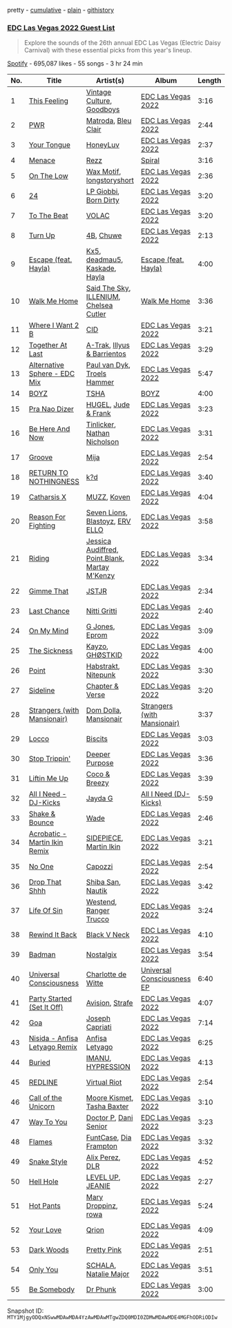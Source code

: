 pretty - [cumulative](/playlists/cumulative/37i9dQZF1DX3FNkD0kDpDV.md) - [plain](/playlists/plain/37i9dQZF1DX3FNkD0kDpDV) - [githistory](https://github.githistory.xyz/mackorone/spotify-playlist-archive/blob/main/playlists/plain/37i9dQZF1DX3FNkD0kDpDV)

### [EDC Las Vegas 2022 Guest List](https://open.spotify.com/playlist/37i9dQZF1DX3FNkD0kDpDV)

> Explore the sounds of the 26th annual EDC Las Vegas \(Electric Daisy Carnival\) with these essential picks from this year's lineup.

[Spotify](https://open.spotify.com/user/spotify) - 695,087 likes - 55 songs - 3 hr 24 min

| No. | Title | Artist(s) | Album | Length |
|---|---|---|---|---|
| 1 | [This Feeling](https://open.spotify.com/track/01c5BKqrUcV9PX6hIbcAr5) | [Vintage Culture](https://open.spotify.com/artist/28uJnu5EsrGml2tBd7y8ts), [Goodboys](https://open.spotify.com/artist/2nm38smINjms1LtczR0Cei) | [EDC Las Vegas 2022](https://open.spotify.com/album/22gZTr2ZQuaG5Ae73sJXau) | 3:16 |
| 2 | [PWR](https://open.spotify.com/track/3xkXmJ5wVC8hyC0dQpXNn1) | [Matroda](https://open.spotify.com/artist/45lcbTsX07JWzmTIjcdyBz), [Bleu Clair](https://open.spotify.com/artist/7kA4sEagpoNK91I7wr9tYr) | [EDC Las Vegas 2022](https://open.spotify.com/album/22gZTr2ZQuaG5Ae73sJXau) | 2:44 |
| 3 | [Your Tongue](https://open.spotify.com/track/2kesDKaApW5bbTaz9XXgFn) | [HoneyLuv](https://open.spotify.com/artist/1sl3gVNz3Nxd4poA8f76sl) | [EDC Las Vegas 2022](https://open.spotify.com/album/22gZTr2ZQuaG5Ae73sJXau) | 2:37 |
| 4 | [Menace](https://open.spotify.com/track/0sBAwzKnPSSi74NMbn9WKI) | [Rezz](https://open.spotify.com/artist/4aKdmOXdUKX07HVd3sGgzw) | [Spiral](https://open.spotify.com/album/4UgTdPzJTP0HZYlsEjZ1Co) | 3:16 |
| 5 | [On The Low](https://open.spotify.com/track/5C1aIvyvaTl4dMblgSE0WA) | [Wax Motif](https://open.spotify.com/artist/7zm3aSdmGiOkTt0aZFSO8R), [longstoryshort](https://open.spotify.com/artist/1ExbGBgD1r1eRfFlVyAWWl) | [EDC Las Vegas 2022](https://open.spotify.com/album/22gZTr2ZQuaG5Ae73sJXau) | 2:36 |
| 6 | [24](https://open.spotify.com/track/070ypG9kfYq1PpUISBESBw) | [LP Giobbi](https://open.spotify.com/artist/3oKnyRhYWzNsTiss5n4Z1J), [Born Dirty](https://open.spotify.com/artist/0qM78DOdgnNPpq2CpTNgU5) | [EDC Las Vegas 2022](https://open.spotify.com/album/22gZTr2ZQuaG5Ae73sJXau) | 3:20 |
| 7 | [To The Beat](https://open.spotify.com/track/4UeuPLtpS28LehpwuEJpf4) | [VOLAC](https://open.spotify.com/artist/4Nl6PVYLwbCFfr3UqQlFtE) | [EDC Las Vegas 2022](https://open.spotify.com/album/22gZTr2ZQuaG5Ae73sJXau) | 3:20 |
| 8 | [Turn Up](https://open.spotify.com/track/0MnzKivqKCbX62EhtbPFJj) | [4B](https://open.spotify.com/artist/0LIl9fjMPEZp8UDiL8Yuo4), [Chuwe](https://open.spotify.com/artist/7rJzxhgAkMeLK3jKJ8qKhn) | [EDC Las Vegas 2022](https://open.spotify.com/album/22gZTr2ZQuaG5Ae73sJXau) | 2:13 |
| 9 | [Escape \(feat\. Hayla\)](https://open.spotify.com/track/10oKSzRcwbZsog2uq2gb4b) | [Kx5](https://open.spotify.com/artist/2avRYQUWQpIkzJOEkf0MdY), [deadmau5](https://open.spotify.com/artist/2CIMQHirSU0MQqyYHq0eOx), [Kaskade](https://open.spotify.com/artist/6TQj5BFPooTa08A7pk8AQ1), [Hayla](https://open.spotify.com/artist/4yX6mpMyBGf9UfvBB8JJrc) | [Escape \(feat\. Hayla\)](https://open.spotify.com/album/1VvswDkZLX5hUgFW7F79GI) | 4:00 |
| 10 | [Walk Me Home](https://open.spotify.com/track/2qTtA6lgLLwfuYphfT4f8C) | [Said The Sky](https://open.spotify.com/artist/4LZ4De2MoO3lP6QaNCfvcu), [ILLENIUM](https://open.spotify.com/artist/45eNHdiiabvmbp4erw26rg), [Chelsea Cutler](https://open.spotify.com/artist/5JMLG56F1X5mFmWNmS0iAp) | [Walk Me Home](https://open.spotify.com/album/4lTOWYSn48zhJ7KeXEJva3) | 3:36 |
| 11 | [Where I Want 2 B](https://open.spotify.com/track/4vAUiSazY05OhAK8whiC8o) | [CID](https://open.spotify.com/artist/4FCzCS0KEgb0rgySWINItO) | [EDC Las Vegas 2022](https://open.spotify.com/album/22gZTr2ZQuaG5Ae73sJXau) | 3:21 |
| 12 | [Together At Last](https://open.spotify.com/track/0z3LM0EvPbh7VhBbg35Jba) | [A\-Trak](https://open.spotify.com/artist/3TaUSUXn41GixL7zbvrIDt), [Illyus & Barrientos](https://open.spotify.com/artist/6n5ccknvteaKfN4WA2qf3C) | [EDC Las Vegas 2022](https://open.spotify.com/album/22gZTr2ZQuaG5Ae73sJXau) | 3:29 |
| 13 | [Alternative Sphere \- EDC Mix](https://open.spotify.com/track/47SYKOsIp1OlXSJToEMnNB) | [Paul van Dyk](https://open.spotify.com/artist/7wU1naftD3lNq7rNsiDvOR), [Troels Hammer](https://open.spotify.com/artist/6BG79szH5N3AyYLbuEpelR) | [EDC Las Vegas 2022](https://open.spotify.com/album/22gZTr2ZQuaG5Ae73sJXau) | 5:47 |
| 14 | [BOYZ](https://open.spotify.com/track/5UnNCMFboucIF78lnp1jkR) | [TSHA](https://open.spotify.com/artist/2kLa7JZu4Ijdz1Gle2khZh) | [BOYZ](https://open.spotify.com/album/4tLBzhf9266srlw5qj6LnE) | 4:00 |
| 15 | [Pra Nao Dizer](https://open.spotify.com/track/2If9URu4QnSHLwDNnYNwXP) | [HUGEL](https://open.spotify.com/artist/5PlfkPxwCpRRWQJBxCa0By), [Jude & Frank](https://open.spotify.com/artist/7rUJV3QhhZJVRucw5BK09x) | [EDC Las Vegas 2022](https://open.spotify.com/album/22gZTr2ZQuaG5Ae73sJXau) | 3:23 |
| 16 | [Be Here And Now](https://open.spotify.com/track/3pv0BV1b1LWWDazjB887I7) | [Tinlicker](https://open.spotify.com/artist/5EmEZjq8eHEC6qFnT63Lza), [Nathan Nicholson](https://open.spotify.com/artist/4q8SjmBr5X7DUmVvrnNrsd) | [EDC Las Vegas 2022](https://open.spotify.com/album/22gZTr2ZQuaG5Ae73sJXau) | 3:31 |
| 17 | [Groove](https://open.spotify.com/track/2MrtFWfhNyCEwNUdyD5aq8) | [Mija](https://open.spotify.com/artist/1NpKmfDYMhw1KJIIUCsX4O) | [EDC Las Vegas 2022](https://open.spotify.com/album/22gZTr2ZQuaG5Ae73sJXau) | 2:54 |
| 18 | [RETURN TO NOTHINGNESS](https://open.spotify.com/track/6le42wyFT3VngstEv92z02) | [k?d](https://open.spotify.com/artist/714O3xvBNiclo82vxBn8Bf) | [EDC Las Vegas 2022](https://open.spotify.com/album/22gZTr2ZQuaG5Ae73sJXau) | 3:40 |
| 19 | [Catharsis X](https://open.spotify.com/track/1Ev39oBGwrkRsYKmIAsvcK) | [MUZZ](https://open.spotify.com/artist/4UNnRb4LN2hGtbtMfPzMhg), [Koven](https://open.spotify.com/artist/3UCbp6D1lvILlxRJT9LnFa) | [EDC Las Vegas 2022](https://open.spotify.com/album/22gZTr2ZQuaG5Ae73sJXau) | 4:04 |
| 20 | [Reason For Fighting](https://open.spotify.com/track/5b2asMklnhZCS27vezhozk) | [Seven Lions](https://open.spotify.com/artist/6fcTRFpz0yH79qSKfof7lp), [Blastoyz](https://open.spotify.com/artist/6WLP1sraOcF3Gaxp7xBa4p), [ERV ELLO](https://open.spotify.com/artist/6uCQQAHmh8iINfwg98z6zn) | [EDC Las Vegas 2022](https://open.spotify.com/album/22gZTr2ZQuaG5Ae73sJXau) | 3:58 |
| 21 | [Riding](https://open.spotify.com/track/424HKbYf9m7ONqAAVe15ZY) | [Jessica Audiffred](https://open.spotify.com/artist/4odLDriBk6oEZotzLPTSnD), [Point.Blank](https://open.spotify.com/artist/0kceiKJrP7AsW2rUPeAw3v), [Martay M'Kenzy](https://open.spotify.com/artist/0LVK3Io8yAwy9KLL0lyIHb) | [EDC Las Vegas 2022](https://open.spotify.com/album/22gZTr2ZQuaG5Ae73sJXau) | 3:34 |
| 22 | [Gimme That](https://open.spotify.com/track/6aNtnWqxCABzrYcuUOhkXx) | [JSTJR](https://open.spotify.com/artist/5SNvvu3C0tFHMXcih3NdiP) | [EDC Las Vegas 2022](https://open.spotify.com/album/22gZTr2ZQuaG5Ae73sJXau) | 2:34 |
| 23 | [Last Chance](https://open.spotify.com/track/7CAOwmDGWziGUV0z16Bag7) | [Nitti Gritti](https://open.spotify.com/artist/21AUdblPrTRzkvJn8FGrlk) | [EDC Las Vegas 2022](https://open.spotify.com/album/22gZTr2ZQuaG5Ae73sJXau) | 2:40 |
| 24 | [On My Mind](https://open.spotify.com/track/6ML0Go0mnQ6J86oKU6KFaN) | [G Jones](https://open.spotify.com/artist/0gXx2aQ2mfovDfqCw10MQC), [Eprom](https://open.spotify.com/artist/2c2X6dr1PHctH24BxNOjHi) | [EDC Las Vegas 2022](https://open.spotify.com/album/22gZTr2ZQuaG5Ae73sJXau) | 3:09 |
| 25 | [The Sickness](https://open.spotify.com/track/7qBAnMhoQq0KdJ9KA12A7R) | [Kayzo](https://open.spotify.com/artist/72iCiKwu6nu6Qq9emIwzYv), [GHØSTKID](https://open.spotify.com/artist/2ooWmQC4NQUQZ3z00mZQyK) | [EDC Las Vegas 2022](https://open.spotify.com/album/22gZTr2ZQuaG5Ae73sJXau) | 4:00 |
| 26 | [Point](https://open.spotify.com/track/7AUAbTXu4lgHHKPjQfRKps) | [Habstrakt](https://open.spotify.com/artist/1YYJxpOXYk1z1WtqdeLMkn), [Nitepunk](https://open.spotify.com/artist/6iPbI11utXY9CVhX6SPXEg) | [EDC Las Vegas 2022](https://open.spotify.com/album/22gZTr2ZQuaG5Ae73sJXau) | 3:30 |
| 27 | [Sideline](https://open.spotify.com/track/3fiQ5sXpqyBSIwE2G9EKPM) | [Chapter & Verse](https://open.spotify.com/artist/5yPVuutf3WAXUt1VqDaN1t) | [EDC Las Vegas 2022](https://open.spotify.com/album/22gZTr2ZQuaG5Ae73sJXau) | 3:20 |
| 28 | [Strangers \(with Mansionair\)](https://open.spotify.com/track/5nBqvq3hUl8n6HtKtwNphW) | [Dom Dolla](https://open.spotify.com/artist/205i7E8fNVfojowcQSfK9m), [Mansionair](https://open.spotify.com/artist/4qOzMSukiZoiSjPQw8Zs7s) | [Strangers \(with Mansionair\)](https://open.spotify.com/album/7n50hdKDAZWurnx43hDHhJ) | 3:37 |
| 29 | [Locco](https://open.spotify.com/track/7a003jjISZrI5dT784r69F) | [Biscits](https://open.spotify.com/artist/052B9SONfhoScw7dgYWw5o) | [EDC Las Vegas 2022](https://open.spotify.com/album/22gZTr2ZQuaG5Ae73sJXau) | 3:03 |
| 30 | [Stop Trippin'](https://open.spotify.com/track/78MHMSLxhR6oMYh0woRuAl) | [Deeper Purpose](https://open.spotify.com/artist/10Bo1ofGMWr6hFD7OM7W7r) | [EDC Las Vegas 2022](https://open.spotify.com/album/22gZTr2ZQuaG5Ae73sJXau) | 3:36 |
| 31 | [Liftin Me Up](https://open.spotify.com/track/7EyZnZ0fDgaYGd4oahf3sS) | [Coco & Breezy](https://open.spotify.com/artist/0Adbm5kzcPUxFybf9fhjgG) | [EDC Las Vegas 2022](https://open.spotify.com/album/22gZTr2ZQuaG5Ae73sJXau) | 3:39 |
| 32 | [All I Need \- DJ\-Kicks](https://open.spotify.com/track/7FAqwIV5IL80dMgMlu6WRZ) | [Jayda G](https://open.spotify.com/artist/3NKVm2Jedcf6ibJr6pMUVx) | [All I Need \(DJ\-Kicks\)](https://open.spotify.com/album/4eMhrXXUCKHXIaG2xZGjjO) | 5:59 |
| 33 | [Shake & Bounce](https://open.spotify.com/track/79Zdos24d0U0cOatMc1DqT) | [Wade](https://open.spotify.com/artist/09iEIVQVBtTVjiuEdqqkIR) | [EDC Las Vegas 2022](https://open.spotify.com/album/22gZTr2ZQuaG5Ae73sJXau) | 2:46 |
| 34 | [Acrobatic \- Martin Ikin Remix](https://open.spotify.com/track/06auJ7Qfyji7xfG3yfrgsp) | [SIDEPIECE](https://open.spotify.com/artist/5czbzNZZfWpyFgZyfT3Mkk), [Martin Ikin](https://open.spotify.com/artist/7DhdJhd6DrxeJlUajwttd1) | [EDC Las Vegas 2022](https://open.spotify.com/album/22gZTr2ZQuaG5Ae73sJXau) | 3:21 |
| 35 | [No One](https://open.spotify.com/track/6XAasr4IZGNpBQ2UiYHa3p) | [Capozzi](https://open.spotify.com/artist/1cNpMm9NSchdIe9RdGA1MC) | [EDC Las Vegas 2022](https://open.spotify.com/album/22gZTr2ZQuaG5Ae73sJXau) | 2:54 |
| 36 | [Drop That Shhh](https://open.spotify.com/track/484UmFLNtE0fkHyPIO51vu) | [Shiba San](https://open.spotify.com/artist/7Hr9bE0u9Rl5n6QahVNRnc), [Nautik](https://open.spotify.com/artist/4cXLx50kaRAc7B0ZQFP1Qa) | [EDC Las Vegas 2022](https://open.spotify.com/album/22gZTr2ZQuaG5Ae73sJXau) | 3:42 |
| 37 | [Life Of Sin](https://open.spotify.com/track/56GDLUmuu5c4MnV77hgrZr) | [Westend](https://open.spotify.com/artist/4epc3Bd0DOBA0kDywkRAsu), [Ranger Trucco](https://open.spotify.com/artist/36N80lh8tNu7XedcW55NC3) | [EDC Las Vegas 2022](https://open.spotify.com/album/22gZTr2ZQuaG5Ae73sJXau) | 3:24 |
| 38 | [Rewind It Back](https://open.spotify.com/track/5tpMVH9BvN4lBOic2H5VoA) | [Black V Neck](https://open.spotify.com/artist/2l0xOjnrmYsxNoQ0QI3G5a) | [EDC Las Vegas 2022](https://open.spotify.com/album/22gZTr2ZQuaG5Ae73sJXau) | 4:10 |
| 39 | [Badman](https://open.spotify.com/track/3DFZtppglBTncgZbCqt05Y) | [Nostalgix](https://open.spotify.com/artist/6CarTAUaWnQb6bp7yjP0Zz) | [EDC Las Vegas 2022](https://open.spotify.com/album/22gZTr2ZQuaG5Ae73sJXau) | 3:54 |
| 40 | [Universal Consciousness](https://open.spotify.com/track/6cKTcheUC3OHDMI8QMKp08) | [Charlotte de Witte](https://open.spotify.com/artist/1lJhME1ZpzsEa5M0wW6Mso) | [Universal Consciousness EP](https://open.spotify.com/album/4hLx8gxka0a3rYc2sBN3fQ) | 6:40 |
| 41 | [Party Started \(Set It Off\)](https://open.spotify.com/track/1LB0VUHjI5TGennQDyNU2Z) | [Avision](https://open.spotify.com/artist/25L7U77b5R5fO5pRjDP1Cj), [Strafe](https://open.spotify.com/artist/7MRMahYCfHhumbcvdV8joK) | [EDC Las Vegas 2022](https://open.spotify.com/album/22gZTr2ZQuaG5Ae73sJXau) | 4:07 |
| 42 | [Goa](https://open.spotify.com/track/0Lqb4Vcf9b9fwmonzYAIuh) | [Joseph Capriati](https://open.spotify.com/artist/7onsqSWPufMm5ZnUCECDpf) | [EDC Las Vegas 2022](https://open.spotify.com/album/22gZTr2ZQuaG5Ae73sJXau) | 7:14 |
| 43 | [Nisida \- Anfisa Letyago Remix](https://open.spotify.com/track/10KNcjEuTK51Nn0axVv59j) | [Anfisa Letyago](https://open.spotify.com/artist/7icoOm5fKKPo49jVxoj1Cq) | [EDC Las Vegas 2022](https://open.spotify.com/album/22gZTr2ZQuaG5Ae73sJXau) | 6:25 |
| 44 | [Buried](https://open.spotify.com/track/47S3ifaKlGdn6hSZQgozNC) | [IMANU](https://open.spotify.com/artist/5Y7rFm0tiJTVDzGLMzz0W1), [HYPRESSION](https://open.spotify.com/artist/440CkJeA4aZmro26BGCyt0) | [EDC Las Vegas 2022](https://open.spotify.com/album/22gZTr2ZQuaG5Ae73sJXau) | 4:13 |
| 45 | [REDLINE](https://open.spotify.com/track/1RF5o6GuRusEzMNiiaO2z2) | [Virtual Riot](https://open.spotify.com/artist/4FXGRMSHh2JjHxVwS8dhH1) | [EDC Las Vegas 2022](https://open.spotify.com/album/22gZTr2ZQuaG5Ae73sJXau) | 2:54 |
| 46 | [Call of the Unicorn](https://open.spotify.com/track/7dIYepHs0oMoBWT23Ecn0K) | [Moore Kismet](https://open.spotify.com/artist/50uPj85gZxHFuFOlNBnnr5), [Tasha Baxter](https://open.spotify.com/artist/7sLv4bED064cYa2XhF85og) | [EDC Las Vegas 2022](https://open.spotify.com/album/22gZTr2ZQuaG5Ae73sJXau) | 3:10 |
| 47 | [Way To You](https://open.spotify.com/track/6GtE4W3KSrOwFGxdooW8ub) | [Doctor P](https://open.spotify.com/artist/0tgjwsn1Lpjj8kKEvWm0KQ), [Dani Senior](https://open.spotify.com/artist/5Xt89aA6zRUVbYE9ReWerw) | [EDC Las Vegas 2022](https://open.spotify.com/album/22gZTr2ZQuaG5Ae73sJXau) | 3:23 |
| 48 | [Flames](https://open.spotify.com/track/1ehxdc6M8yoOZw4zjDRiHC) | [FuntCase](https://open.spotify.com/artist/6v1BAWFVNPbPJlnFHWR78D), [Dia Frampton](https://open.spotify.com/artist/3ppkM4QtM781APpaX7H9t7) | [EDC Las Vegas 2022](https://open.spotify.com/album/22gZTr2ZQuaG5Ae73sJXau) | 3:32 |
| 49 | [Snake Style](https://open.spotify.com/track/5xAHL32n81K6PLZMITbYeU) | [Alix Perez](https://open.spotify.com/artist/4e6pQ61gYReORJoXcrQH1Z), [DLR](https://open.spotify.com/artist/6kgD8l1FG4hgYgW9kk0dvs) | [EDC Las Vegas 2022](https://open.spotify.com/album/22gZTr2ZQuaG5Ae73sJXau) | 4:52 |
| 50 | [Hell Hole](https://open.spotify.com/track/2huWCqcQg1rVgHnafY1evA) | [LEVEL UP](https://open.spotify.com/artist/1ZpDxqXS6HAvoZyCzQfKRb), [JEANIE](https://open.spotify.com/artist/5y4xjNwy9GEFC4hic2epwe) | [EDC Las Vegas 2022](https://open.spotify.com/album/22gZTr2ZQuaG5Ae73sJXau) | 2:27 |
| 51 | [Hot Pants](https://open.spotify.com/track/4C4mzOBikyxOUVqLLHjxir) | [Mary Droppinz](https://open.spotify.com/artist/4tPVnr7VB15UA9TRsie3cS), [rowa](https://open.spotify.com/artist/4184WI6HqhOc13im6jz2Jh) | [EDC Las Vegas 2022](https://open.spotify.com/album/22gZTr2ZQuaG5Ae73sJXau) | 5:24 |
| 52 | [Your Love](https://open.spotify.com/track/5sALsXnrr4kIS5dDKuVraC) | [Qrion](https://open.spotify.com/artist/0bGDTQ78MVgI5Snqo9KJZw) | [EDC Las Vegas 2022](https://open.spotify.com/album/22gZTr2ZQuaG5Ae73sJXau) | 4:09 |
| 53 | [Dark Woods](https://open.spotify.com/track/76JlRugpnSdi1Yqc1xlz4b) | [Pretty Pink](https://open.spotify.com/artist/78GHS9zWXcj8tBke222g5N) | [EDC Las Vegas 2022](https://open.spotify.com/album/22gZTr2ZQuaG5Ae73sJXau) | 2:51 |
| 54 | [Only You](https://open.spotify.com/track/1TAMgssTc0a6Rub6yx9Uyb) | [SCHALA](https://open.spotify.com/artist/0jk7HHrwqq0Y3Djioelf3m), [Natalie Major](https://open.spotify.com/artist/1s5IKI3WdVj337WYpi4GIZ) | [EDC Las Vegas 2022](https://open.spotify.com/album/22gZTr2ZQuaG5Ae73sJXau) | 3:51 |
| 55 | [Be Somebody](https://open.spotify.com/track/6rCjlYN4dHhz4P0qgAl3ZZ) | [Dr Phunk](https://open.spotify.com/artist/1naX4fxuRaDFlj9tGfIUZk) | [EDC Las Vegas 2022](https://open.spotify.com/album/22gZTr2ZQuaG5Ae73sJXau) | 3:00 |

Snapshot ID: `MTY1MjgyODQxNSwwMDAwMDA4YzAwMDAwMTgwZDQ0MDI0ZDMwMDAwMDE4MGFhODRiODIw`
